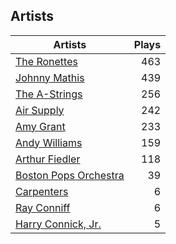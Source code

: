 ## Artists
Artists | Plays 
----- | -----: 
[The Ronettes](/artists/the-ronettes-89545) | 463
[Johnny Mathis](/artists/johnny-mathis-14581) | 439
[The A-Strings](/artists/the-a-strings-30605705) | 256
[Air Supply](/artists/air-supply-2618) | 242
[Amy Grant](/artists/amy-grant-3053) | 233
[Andy Williams](/artists/andy-williams-16425) | 159
[Arthur Fiedler](/artists/arthur-fiedler-122289) | 118
[Boston Pops Orchestra](/artists/boston-pops-orchestra-136372) | 39
[Carpenters](/artists/carpenters-39303) | 6
[Ray Conniff](/artists/ray-conniff-104848) | 6
[Harry Connick, Jr.](/artists/harry-connick-jr-41411) | 5

